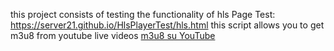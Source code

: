 this project consists of testing the functionality of hls
Page Test: https://server21.github.io/HlsPlayerTest/hls.html
this script allows you to get m3u8 from youtube live videos [m3u8 su YouTube](https://greasyfork.org/it/scripts/508525-trova-e-copia-m3u8-su-youtube)
